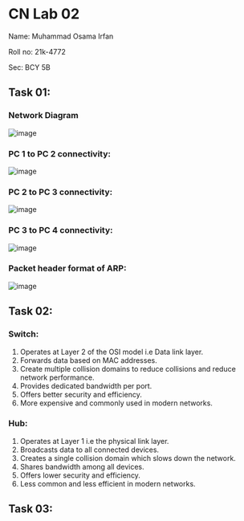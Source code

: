 # CN Lab 02
Name: Muhammad Osama Irfan

Roll no: 21k-4772

Sec: BCY 5B

## Task 01:
### Network Diagram
![image](https://github.com/osamaairfan/Computer-Networks/assets/115397536/cf0b81ff-f1ed-4362-941d-b3dc8fc99cc4)

### PC 1 to PC 2 connectivity:
![image](https://github.com/osamaairfan/Computer-Networks/assets/115397536/dc5c2a1e-5b24-4cff-90c6-a5cc43038e3e)

### PC 2 to PC 3 connectivity:
![image](https://github.com/osamaairfan/Computer-Networks/assets/115397536/255c8a4b-09f1-43c1-b087-18b37ea5f894)

### PC 3 to PC 4 connectivity:
![image](https://github.com/osamaairfan/Computer-Networks/assets/115397536/65a80298-3977-46d6-9c6c-505ba9c8f144)

### Packet header format of ARP:
![image](https://github.com/osamaairfan/Computer-Networks/assets/115397536/04d1ff2f-7d07-4abe-a45c-ec593e39b29a)

## Task 02:
### Switch:
1) Operates at Layer 2 of the OSI model i.e Data link layer.
2) Forwards data based on MAC addresses.
3) Create multiple collision domains to reduce collisions and reduce network performance.
4) Provides dedicated bandwidth per port.
5) Offers better security and efficiency.
6) More expensive and commonly used in modern networks.

### Hub:
1) Operates at Layer 1 i.e the physical link layer.
2) Broadcasts data to all connected devices.
3) Creates a single collision domain which slows down the network.
4) Shares bandwidth among all devices.
5) Offers lower security and efficiency.
6) Less common and less efficient in modern networks.

## Task 03:
